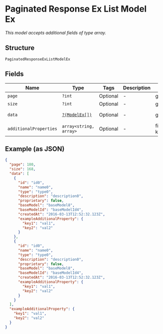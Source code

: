 
# Paginated Response Ex List Model Ex

*This model accepts additional fields of type array.*

## Structure

`PaginatedResponseExListModelEx`

## Fields

| Name | Type | Tags | Description | Getter | Setter |
|  --- | --- | --- | --- | --- | --- |
| `page` | `?int` | Optional | - | getPage(): ?int | setPage(?int page): void |
| `size` | `?int` | Optional | - | getSize(): ?int | setSize(?int size): void |
| `data` | [`?(ModelEx[])`](../../doc/models/model-ex.md) | Optional | - | getData(): ?array | setData(?array data): void |
| `additionalProperties` | `array<string, array>` | Optional | - | findAdditionalProperty(string key): array | additionalProperty(string key, array value): void |

## Example (as JSON)

```json
{
  "page": 180,
  "size": 168,
  "data": [
    {
      "id": "id0",
      "name": "name0",
      "type": "type0",
      "description": "description0",
      "proprietary": false,
      "baseModel": "baseModel8",
      "baseModelId": "baseModelId4",
      "createdAt": "2016-03-13T12:52:32.123Z",
      "exampleAdditionalProperty": {
        "key1": "val1",
        "key2": "val2"
      }
    },
    {
      "id": "id0",
      "name": "name0",
      "type": "type0",
      "description": "description0",
      "proprietary": false,
      "baseModel": "baseModel8",
      "baseModelId": "baseModelId4",
      "createdAt": "2016-03-13T12:52:32.123Z",
      "exampleAdditionalProperty": {
        "key1": "val1",
        "key2": "val2"
      }
    }
  ],
  "exampleAdditionalProperty": {
    "key1": "val1",
    "key2": "val2"
  }
}
```


